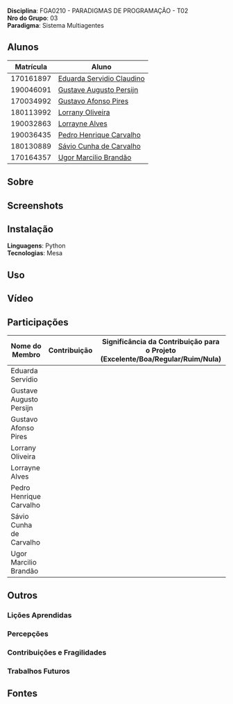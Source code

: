 **Disciplina**: FGA0210 - PARADIGMAS DE PROGRAMAÇÃO - T02 <br>
**Nro do Grupo**: 03<br>
**Paradigma**: Sistema Multiagentes<br>

## Alunos

|Matrícula  |  Aluno |
| --------- | ------------------------------------------------------ |
| 170161897 | [Eduarda Servidio Claudino](https://github.com/ServidioEC)      | 
| 190046091 | [Gustave Augusto Persijn](https://github.com/gpersijn) |
| 170034992 | [Gustavo Afonso Pires](https://github.com/GustavoAPS)  |
| 180113992 | [Lorrany Oliveira](https://github.com/Lorranyoliveira) |
| 190032863 | [Lorrayne Alves](https://github.com/LorrayneCardozo)   |
| 190036435 | [Pedro Henrique Carvalho](https://github.com/peh099)   |
| 180130889 | [Sávio Cunha de Carvalho](https://github.com/savioc2)  |
| 170164357 | [Ugor Marcilio Brandão](https://github.com/ubrando)    |

## Sobre 

## Screenshots

## Instalação 
**Linguagens**: Python<br>
**Tecnologias**: Mesa<br>


## Uso 

## Vídeo


## Participações

|Nome do Membro | Contribuição | Significância da Contribuição para o Projeto (Excelente/Boa/Regular/Ruim/Nula) |
| -- | -- | -- |
| Eduarda Servídio  |  |  |
| Gustave Augusto Persijn  | |  |
| Gustavo Afonso Pires  || |
| Lorrany Oliveira  |  |  |
| Lorrayne Alves  |  | |
| Pedro Henrique Carvalho  |  ||
| Sávio Cunha de Carvalho  | | |
| Ugor Marcilio Brandão  | |  |

## Outros 
### Lições Aprendidas

### Percepções 
 

### Contribuições e Fragilidades 

### Trabalhos Futuros 

## Fontes
